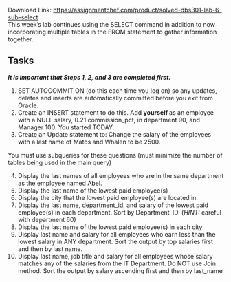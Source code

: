Download Link: https://assignmentchef.com/product/solved-dbs301-lab-6-sub-select
<br>
This week’s lab continues using the SELECT command in addition to now incorporating multiple tables in the FROM statement to gather information together.

<h2>Tasks</h2>

<strong><em>It is important that Steps 1, 2, and 3 are completed first.</em></strong>

<ol>

 <li>SET AUTOCOMMIT ON (do this each time you log on) so any updates, deletes and inserts are automatically committed before you exit from Oracle.</li>

 <li>Create an INSERT statement to do this. Add <strong>yourself </strong>as an employee with a NULL salary, 0.21 commission_pct, in department 90, and Manager 100.  You started TODAY.</li>

 <li>Create an Update statement to: Change the salary of the employees with a last name of Matos and Whalen to be 2500.</li>

</ol>

You must use subqueries for these questions (must minimize the number of tables being used in the main query)

<ol start="4">

 <li>Display the last names of all employees who are in the same department as the employee named Abel.</li>

 <li>Display the last name of the lowest paid employee(s)</li>

 <li>Display the city that the lowest paid employee(s) are located in.</li>

 <li>Display the last name, department_id, and salary of the lowest paid employee(s) in each department. Sort by Department_ID. (<em>HINT:</em> careful with department 60)</li>

 <li>Display the last name of the lowest paid employee(s) in each city</li>

 <li>Display last name and salary for all employees who earn less than the lowest salary in ANY department. Sort the output by top salaries first and then by last name.</li>

 <li>Display last name, job title and salary for all employees whose salary matches any of the salaries from the IT Department. Do NOT use Join method. Sort the output by salary ascending first and then by last_name</li>

</ol>